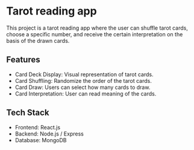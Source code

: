 <h1>Tarot reading app</h1>
<p>This project is a tarot reading app where the user can shuffle tarot cards, choose a specific number, and receive the certain interpretation on the basis of the drawn cards. </p>
<h2>Features</h2>
<ul>
  <li>Card Deck Display: Visual representation of tarot cards.</li>
<li>Card Shuffling: Randomize the order of the tarot cards. </li>
<li>Card Draw: Users can select how many cards to draw. </li>
<li>Card Interpretation: User can read meaning of the cards. </li>
  </ul>
<h2>Tech Stack</h2>
<ul>
<li>Frontend: React.js </li>
<li>Backend: Node.js  / Express </li>
<li>Database: MongoDB </li>  
</ul>

